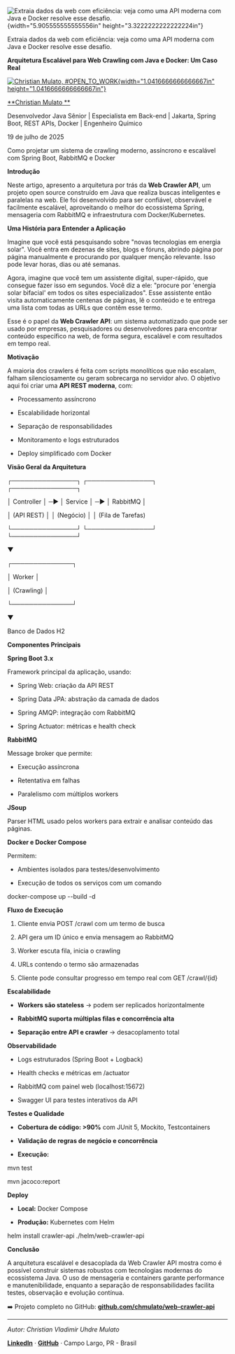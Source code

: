 ![Extraia dados da web com eficiência: veja como uma API moderna com Java e Docker resolve esse desafio.](temp_media/media/image1.jpeg){width="5.905555555555556in" height="3.3222222222222224in"}

Extraia dados da web com eficiência: veja como uma API moderna com Java e Docker resolve esse desafio.

**Arquitetura Escalável para Web Crawling com Java e Docker: Um Caso Real**

[![Christian Mulato, #OPEN_TO_WORK](temp_media/media/image2.jpeg){width="1.0416666666666667in" height="1.0416666666666667in"}](https://www.linkedin.com/in/chmulato/)

[**Christian Mulato **](https://www.linkedin.com/in/chmulato/)

Desenvolvedor Java Sênior \| Especialista em Back-end \| Jakarta, Spring Boot, REST APIs, Docker \| Engenheiro Químico

19 de julho de 2025

Como projetar um sistema de crawling moderno, assíncrono e escalável com Spring Boot, RabbitMQ e Docker

**Introdução**

Neste artigo, apresento a arquitetura por trás da **Web Crawler API**, um projeto open source construído em Java que realiza buscas inteligentes e paralelas na web. Ele foi desenvolvido para ser confiável, observável e facilmente escalável, aproveitando o melhor do ecossistema Spring, mensageria com RabbitMQ e infraestrutura com Docker/Kubernetes.

**Uma História para Entender a Aplicação**

Imagine que você está pesquisando sobre \"novas tecnologias em energia solar\". Você entra em dezenas de sites, blogs e fóruns, abrindo página por página manualmente e procurando por qualquer menção relevante. Isso pode levar horas, dias ou até semanas.

Agora, imagine que você tem um assistente digital, super-rápido, que consegue fazer isso em segundos. Você diz a ele: \"procure por \'energia solar bifacial\' em todos os sites especializados\". Esse assistente então visita automaticamente centenas de páginas, lê o conteúdo e te entrega uma lista com todas as URLs que contêm esse termo.

Esse é o papel da **Web Crawler API**: um sistema automatizado que pode ser usado por empresas, pesquisadores ou desenvolvedores para encontrar conteúdo específico na web, de forma segura, escalável e com resultados em tempo real.

**Motivação**

A maioria dos crawlers é feita com scripts monolíticos que não escalam, falham silenciosamente ou geram sobrecarga no servidor alvo. O objetivo aqui foi criar uma **API REST moderna**, com:

- Processamento assíncrono

- Escalabilidade horizontal

- Separação de responsabilidades

- Monitoramento e logs estruturados

- Deploy simplificado com Docker

**Visão Geral da Arquitetura**

┌───────────────┐ ┌───────────────┐ ┌───────────────┐

│ Controller │ ─▶ │ Service │ ─▶ │ RabbitMQ │

│ (API REST) │ │ (Negócio) │ │ (Fila de Tarefas)

└───────────────┘ └───────────────┘ └───────────────┘

▼

┌──────────────┐

│ Worker │

│ (Crawling) │

└──────────────┘

▼

Banco de Dados H2

**Componentes Principais**

**Spring Boot 3.x**

Framework principal da aplicação, usando:

- Spring Web: criação da API REST

- Spring Data JPA: abstração da camada de dados

- Spring AMQP: integração com RabbitMQ

- Spring Actuator: métricas e health check

**RabbitMQ**

Message broker que permite:

- Execução assíncrona

- Retentativa em falhas

- Paralelismo com múltiplos workers

**JSoup**

Parser HTML usado pelos workers para extrair e analisar conteúdo das páginas.

**Docker e Docker Compose**

Permitem:

- Ambientes isolados para testes/desenvolvimento

- Execução de todos os serviços com um comando

docker-compose up \--build -d

**Fluxo de Execução**

1.  Cliente envia POST /crawl com um termo de busca

2.  API gera um ID único e envia mensagem ao RabbitMQ

3.  Worker escuta fila, inicia o crawling

4.  URLs contendo o termo são armazenadas

5.  Cliente pode consultar progresso em tempo real com GET /crawl/{id}

**Escalabilidade**

- **Workers são stateless** → podem ser replicados horizontalmente

- **RabbitMQ suporta múltiplas filas e concorrência alta**

- **Separação entre API e crawler** → desacoplamento total

**Observabilidade**

- Logs estruturados (Spring Boot + Logback)

- Health checks e métricas em /actuator

- RabbitMQ com painel web (localhost:15672)

- Swagger UI para testes interativos da API

**Testes e Qualidade**

- **Cobertura de código: \>90%** com JUnit 5, Mockito, Testcontainers

- **Validação de regras de negócio e concorrência**

- **Execução:**

mvn test

mvn jacoco:report

**Deploy**

- **Local:** Docker Compose

- **Produção:** Kubernetes com Helm

helm install crawler-api ./helm/web-crawler-api

**Conclusão**

A arquitetura escalável e desacoplada da Web Crawler API mostra como é possível construir sistemas robustos com tecnologias modernas do ecossistema Java. O uso de mensageria e containers garante performance e manutenibilidade, enquanto a separação de responsabilidades facilita testes, observação e evolução contínua.

➡️ Projeto completo no GitHub: [**github.com/chmulato/web-crawler-api**](https://github.com/chmulato/Spring_Web_Crawler)

------------------------------------------------------------------------

*Autor: Christian Vladimir Uhdre Mulato*

[**LinkedIn**](https://www.linkedin.com/in/chmulato) · [**GitHub**](https://github.com/chmulato) · Campo Largo, PR - Brasil
